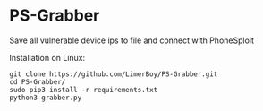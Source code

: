 # PS-Grabber
Save all vulnerable device ips to file and connect with PhoneSploit

Installation on Linux:
```
git clone https://github.com/LimerBoy/PS-Grabber.git
cd PS-Grabber/
sudo pip3 install -r requirements.txt
python3 grabber.py
```
